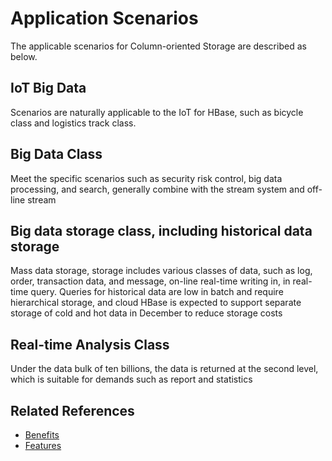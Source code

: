 # Application Scenarios

The applicable scenarios for Column-oriented Storage are described as below.
 
## IoT Big Data
Scenarios are naturally applicable to the IoT for HBase, such as bicycle class and logistics track class.

 
## Big Data Class
Meet the specific scenarios such as security risk control, big data processing, and search, generally combine with the stream system and off-line stream



## Big data storage class, including historical data storage
Mass data storage, storage includes various classes of data, such as log, order, transaction data, and message, on-line real-time writing in, in real-time query. Queries for historical data are low in batch and require hierarchical storage, and cloud HBase is expected to support separate storage of cold and hot data in December to reduce storage costs

## Real-time Analysis Class 
Under the data bulk of ten billions, the data is returned at the second level, which is suitable for demands such as report and statistics


## Related References

- [Benefits](Benefits.md)
- [Features](Features.md)

